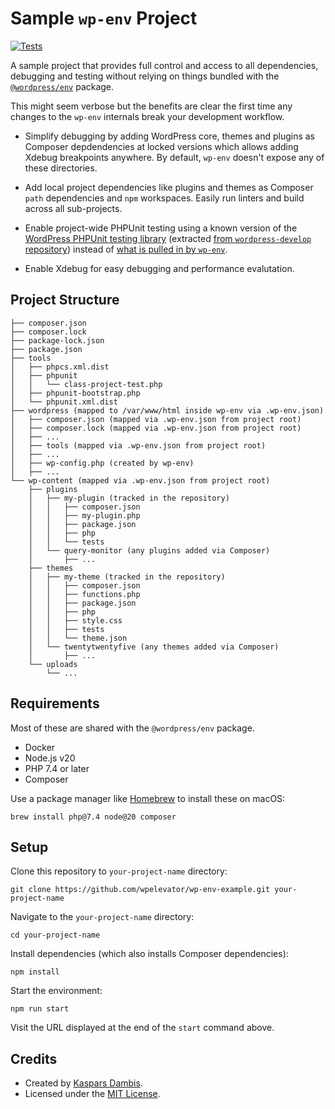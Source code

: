# Sample `wp-env` Project

[![Tests](https://github.com/wpelevator/wp-env-example/actions/workflows/test.yml/badge.svg)](https://github.com/wpelevator/wp-env-example/actions/workflows/test.yml)

A sample project that provides full control and access to all dependencies, debugging and testing without relying on things bundled with the [`@wordpress/env`](https://developer.wordpress.org/block-editor/reference-guides/packages/packages-env/) package.

This might seem verbose but the benefits are clear the first time any changes to the `wp-env` internals break your development workflow.

- Simplify debugging by adding WordPress core, themes and plugins as Composer depdendencies at locked versions which allows adding Xdebug breakpoints anywhere. By default, `wp-env` doesn't expose any of these directories.

- Add local project dependencies like plugins and themes as Composer `path` dependencies and `npm` workspaces. Easily run linters and build across all sub-projects.

- Enable project-wide PHPUnit testing using a known version of the [WordPress PHPUnit testing library](https://github.com/wp-phpunit/docs) (extracted [from `wordpress-develop` repository](https://github.com/WordPress/wordpress-develop/tree/trunk/tests/phpunit)) instead of [what is pulled in by `wp-env`](https://github.com/WordPress/gutenberg/blob/5bc7972991278b1cf2ce3b32c0e5f93bfa8dc69b/packages/env/lib/download-wp-phpunit.js#L72-L140).

- Enable Xdebug for easy debugging and performance evalutation.

## Project Structure

    ├── composer.json
    ├── composer.lock
    ├── package-lock.json
    ├── package.json
    ├── tools
    │   ├── phpcs.xml.dist
    │   ├── phpunit
    │   │   └── class-project-test.php
    │   ├── phpunit-bootstrap.php
    │   └── phpunit.xml.dist
    ├── wordpress (mapped to /var/www/html inside wp-env via .wp-env.json)
    │   ├── composer.json (mapped via .wp-env.json from project root)
    │   ├── composer.lock (mapped via .wp-env.json from project root)
    │   ├── ...
    │   ├── tools (mapped via .wp-env.json from project root)
    │   ├── ...
    │   ├── wp-config.php (created by wp-env)
    │   ├── ...
    └── wp-content (mapped via .wp-env.json from project root)
        ├── plugins
        │   ├── my-plugin (tracked in the repository)
        │   │   ├── composer.json
        │   │   ├── my-plugin.php
        │   │   ├── package.json
        │   │   ├── php
        │   │   └── tests
        │   └── query-monitor (any plugins added via Composer)
        │       ├── ...
        ├── themes
        │   ├── my-theme (tracked in the repository)
        │   │   ├── composer.json
        │   │   ├── functions.php
        │   │   ├── package.json
        │   │   ├── php
        │   │   ├── style.css
        │   │   ├── tests
        │   │   └── theme.json
        │   └── twentytwentyfive (any themes added via Composer)
        │       ├── ...
        └── uploads
            └── ...

## Requirements

Most of these are shared with the `@wordpress/env` package.

- Docker
- Node.js v20
- PHP 7.4 or later
- Composer

Use a package manager like [Homebrew](https://brew.sh/) to install these on macOS:

    brew install php@7.4 node@20 composer


## Setup

Clone this repository to `your-project-name` directory:

    git clone https://github.com/wpelevator/wp-env-example.git your-project-name

Navigate to the `your-project-name` directory:

    cd your-project-name

Install dependencies (which also installs Composer dependencies):

    npm install

Start the environment:

    npm run start

Visit the URL displayed at the end of the `start` command above.


## Credits

- Created by [Kaspars Dambis](https://kaspars.net).
- Licensed under the [MIT License](LICENSE.md).